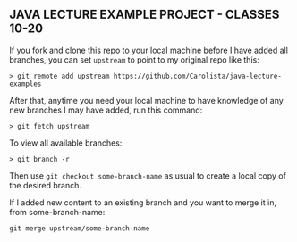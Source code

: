 ## JAVA LECTURE EXAMPLE PROJECT - CLASSES 10-20

If you fork and clone this repo to your local machine before I have added all branches, you can set `upstream` to point to my original repo like this:

```
> git remote add upstream https://github.com/Carolista/java-lecture-examples
```

After that, anytime you need your local machine to have knowledge of any new branches I may have added, run this command:

```
> git fetch upstream
```

To view all available branches:

```
> git branch -r
```

Then use `git checkout some-branch-name` as usual to create a local copy of the desired branch.

If I added new content to an existing branch and you want to merge it in, from some-branch-name:

```
git merge upstream/some-branch-name
```
